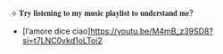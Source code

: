 𓈒⟡ 𝐓𝐫𝐲 𝐥𝐢𝐬𝐭𝐞𝐧𝐢𝐧𝐠 𝐭𝐨 𝐦𝐲 𝐦𝐮𝐬𝐢𝐜 𝐩𝐥𝐚𝐲𝐥𝐢𝐬𝐭 𝐭𝐨 𝐮𝐧𝐝𝐞𝐫𝐬𝐭𝐚𝐧𝐝 𝐦𝐞? 
- [l’amore dice ciao]https://youtu.be/M4mB_z39SD8?si=t7LNC0vkd1oLToi2
